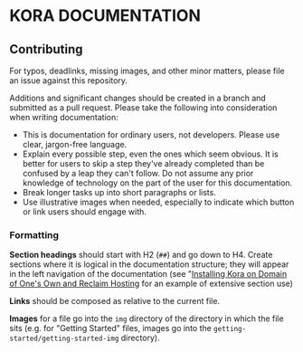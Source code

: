 # KORA DOCUMENTATION


## Contributing

For typos, deadlinks, missing images, and other minor matters, please file an issue against this repository.

Additions and significant changes should be created in a branch and submitted as a pull request. Please take the following into consideration when writing documentation:

- This is documentation for ordinary users, not developers. Please use clear, jargon-free language.
- Explain every possible step, even the ones which seem obvious. It is better for users to skip a step they've already completed than be confused by a leap they can't follow. Do not assume any prior knowledge of technology on the part of the user for this documentation.
- Break longer tasks up into short paragraphs or lists.
- Use illustrative images when needed, especially to indicate which button or link users should engage with.

### Formatting
**Section headings** should start with H2 (`##`) and go down to H4. Create sections where it is logical in the documentation structure; they will appear in the left navigation of the documentation (see "[Installing Kora on Domain of One's Own and Reclaim Hosting](https://chi-initiative.github.io/getting-started/installing_kora_domains/) for an example of extensive section use)

**Links** should be composed as relative to the current file.

**Images** for a file go into the `img` directory of the directory in which the file sits (e.g. for "Getting Started" files, images go into the `getting-started/getting-started-img` directory).
